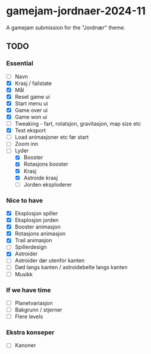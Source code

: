 # gamejam-jordnaer-2024-11
A gamejam submission for the "Jordnær" theme. 

## TODO

### Essential
- [ ] Navn
- [x] Krasj / failstate
- [x] Mål
- [x] Reset game ui
- [x] Start menu ui
- [x] Game over ui
- [x] Game won ui
- [ ] Tweaking - fart, rotatsjon, gravitasjon, map size etc
- [x] Test eksport
- [ ] Load animasjoner etc før start
- [ ] Zoom inn
- [ ] Lyder
  - [x] Booster
  - [x] Rotasjons booster
  - [x] Krasj
  - [x] Astroide krasj
  - [ ] Jorden eksploderer

### Nice to have
- [x] Eksplosjon spiller
- [x] Eksplosjon jorden
- [x] Booster animasjon
- [x] Rotasjons animasjon
- [x] Trail animasjon
- [ ] Spillerdesign
- [x] Astroider
- [ ] Astroider dør utenfor kanten
- [ ] Død langs kanten / astroidebelte langs kanten
- [ ] Musikk

### If we have time
- [ ] Planetvariasjon
- [ ] Bakgrunn / stjerner
- [ ] Flere levels

### Ekstra konseper
- [ ] Kanoner
